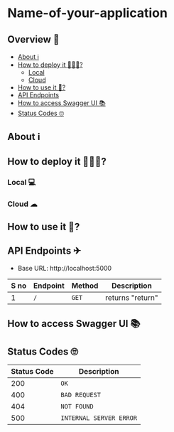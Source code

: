 # Name-of-your-application

## Overview 📃

<!-- TOC -->
- [About ℹ](#about)
- [How to deploy it 👨🏼‍💻?](#how-to-deploy-it)
  - [Local](#locally-deploy)
  - [Cloud](#cloud-deploy)
- [How to use it 🤔?](#how-to-use-it)
- [API Endpoints](#api-endpoints)
- [How to access Swagger UI 📚](#how-to-run-swagger-ui)
- [Status Codes 🙄](#status-code)

<!-- /TOC -->
<h2 id="about">About ℹ</h2>
<h2 id="how-to-deploy-it">How to deploy it 👨🏼‍💻?</h2>

<h3 id="locally-deploy">Local 💻</h3>

<h3 id="cloud-deploy">Cloud ☁</h3>
  
<h2 id="how-to-use-it">How to use it 🤔?</h2>
<h2 id="api-endpoints">API Endpoints ✈</h2>

* Base URL: http://localhost:5000

S no | Endpoint | Method | Description
--- | --- | --- | --- 
1 | `/` | `GET` | returns "return"





<h2 id="how-to-run-swagger-ui">How to access Swagger UI 📚</h2>

<h2 id="status-code">Status Codes 🙄</h2>

Status Code | Description
--- | --- 
200 | `OK` 
400 | `BAD REQUEST` 
404 | `NOT FOUND` 
500 | `INTERNAL SERVER ERROR` 

